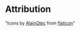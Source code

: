 # Attribution

"Icons by [AlainQtec](https://github.com/AlainQtec) from [flaticon](https://www.flaticon.com)"
